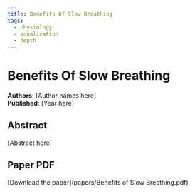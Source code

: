 ```yaml
---
title: Benefits Of Slow Breathing
tags:
  - physiology
  - equalization
  - depth
---
```


# Benefits Of Slow Breathing

**Authors**: [Author names here]  
**Published**: [Year here]

## Abstract

[Abstract here]

## Paper PDF

[Download the paper](papers/Benefits of Slow Breathing.pdf)
